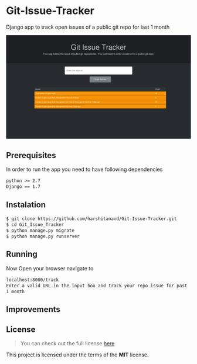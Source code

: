 # Git-Issue-Tracker
Django app to track open issues of a public git repo for last 1 month

![App Preview](https://raw.githubusercontent.com/harshitanand/Git-Issue-Tracker/master/img/1.png)

## Prerequisites
In order to run the app you need to have following dependencies
    
    python >= 2.7
    Django == 1.7
## Instalation

    $ git clone https://github.com/harshitanand/Git-Issue-Tracker.git
    $ cd Git_Issue_Tracker
    $ python manage.py migrate
    $ python manage.py runserver

## Running
Now Open your browser navigate to 

    localhost:8000/track
    Enter a valid URL in the input box and track your repo issue for past 1 month

## Improvements

## License
>You can check out the full license [here](https://github.com/harshitanand/Git-Issue-Tracker/blob/master/LICENSE)

This project is licensed under the terms of the **MIT** license.
